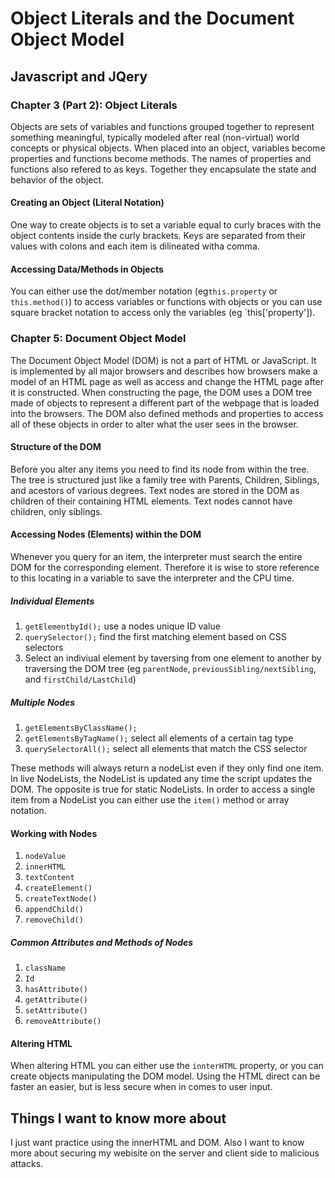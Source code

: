# Object Literals and the Document Object Model

## Javascript and JQery

### Chapter 3 (Part 2): Object Literals

Objects are sets of variables and functions grouped together to represent something meaningful, typically modeled after real (non-virtual) world concepts or physical objects. When placed into an object, variables become properties and functions become methods. The names of properties and functions also refered to as keys. Together they encapsulate the state and behavior of the object.

#### Creating an Object (Literal Notation)

One way to create objects is to set a variable equal to curly braces with the object contents inside the curly brackets. Keys are separated from their values with colons and each item is dilineated witha comma.

#### Accessing Data/Methods in Objects

You can either use the dot/member notation (eg`this.property` or `this.method()`) to access variables or functions with objects or you can use square bracket notation to access only the variables (eg `this['property']).

### Chapter 5: Document Object Model

The Document Object Model (DOM) is not a part of HTML or JavaScript. It is implemented by all major browsers and describes how browsers make a model of an HTML page as well as access and change the HTML page after it is constructed. When constructing the page, the DOM uses a DOM tree made of objects to represent a different part of the webpage that is loaded into the browsers. The DOM also defined methods and properties to access all of these objects in order to alter what the user sees in the browser.

#### Structure of the DOM

Before you alter any items you need to find its node from within the tree. The tree is structured just like a family tree with Parents, Children, Siblings, and acestors of various degrees. Text nodes are stored in the DOM as children of their containing HTML elements. Text nodes cannot have children, only siblings.

#### Accessing Nodes (Elements) within the DOM

Whenever you query for an item, the interpreter must search the entire DOM for the corresponding element. Therefore it is wise to store reference to this locating in a variable to save the interpreter and the CPU time.

##### Individual Elements

1. `getElementbyId();` use a nodes unique ID value
2. `querySelector();` find the first matching element based on CSS selectors
3. Select an indiviual element by taversing from one element to another by traversing the DOM tree (eg `parentNode`, `previousSibling/nextSibling`, and `firstChild/LastChild`)

##### Multiple Nodes

1. `getElementsByClassName();`
2. `getElementsByTagName();` select all elements of a certain tag type
3. `querySelectorAll();` select all elements that match the CSS selector

These methods will always return a nodeList even if they only find one item. In live NodeLists, the NodeList is updated any time the script updates the DOM. The opposite is true for static NodeLists. In order to access a single item from a NodeList you can either use the `item()` method or array notation.

#### Working with Nodes

1. `nodeValue`
2. `innerHTML`
3. `textContent`
4. `createElement()`
5. `createTextNode()`
6. `appendChild()`
7. `removeChild()`

##### Common Attributes and Methods of Nodes

1. `className`
2. `Id`
3. `hasAttribute()`
4. `getAttribute()`
5. `setAttribute()`
6. `removeAttribute()`

#### Altering HTML

When altering HTML you can either use the `innterHTML` property, or you can create objects manipulating the DOM model. Using the HTML direct can be faster an easier, but is less secure when in comes to user input.

## Things I want to know more about

I just want practice using the innerHTML and DOM. Also I want to know more about securing my webisite on the server and client side to malicious attacks.
